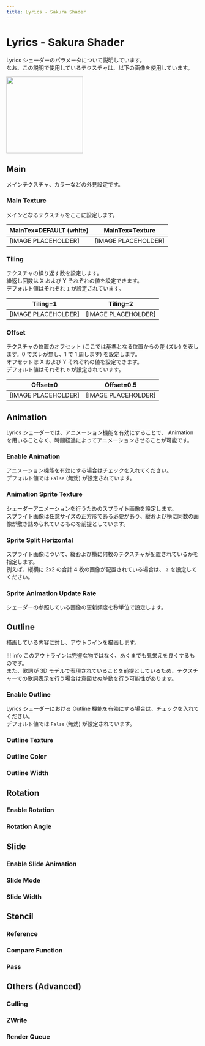 ```yaml
---
title: Lyrics - Sakura Shader
---
```


# Lyrics - Sakura Shader

Lyrics シェーダーのパラメータについて説明しています。  
なお、この説明で使用しているテクスチャは、以下の画像を使用しています。

<img src="https://assets.mochizuki.moe/docs/common/shader-sample-texture.png" width="200px" >

## Main

メインテクスチャ、カラーなどの外見設定です。

### Main Texture

メインとなるテクスチャをここに設定します。

| MainTex=DEFAULT (white) | MainTex=Texture     |
| ----------------------- | ------------------- |
| [IMAGE PLACEHOLDER]     | [IMAGE PLACEHOLDER] |

### Tiling

テクスチャの繰り返す数を設定します。  
繰返し回数は X および Y それぞれの値を設定できます。  
デフォルト値はそれぞれ `1` が設定されています。

| Tiling=1            | Tiling=2            |
| ------------------- | ------------------- |
| [IMAGE PLACEHOLDER] | [IMAGE PLACEHOLDER] |

### Offset

テクスチャの位置のオフセット (ここでは基準となる位置からの差 (ズレ) を表します。0 でズレが無し、1 で 1 周します) を設定します。  
オフセットは X および Y それぞれの値を設定できます。  
デフォルト値はそれぞれ `0` が設定されています。

| Offset=0            | Offset=0.5          |
| ------------------- | ------------------- |
| [IMAGE PLACEHOLDER] | [IMAGE PLACEHOLDER] |

## Animation

Lyrics シェーダーでは、アニメーション機能を有効にすることで、 Animation を用いることなく、時間経過によってアニメーションさせることが可能です。

### Enable Animation

アニメーション機能を有効にする場合はチェックを入れてください。  
デフォルト値では `False` (無効) が設定されています。

### Animation Sprite Texture

シェーダーアニメーションを行うためのスプライト画像を設定します。  
スプライト画像は任意サイズの正方形である必要があり、縦および横に同数の画像が敷き詰められているものを前提としています。

### Sprite Split Horizontal

スプライト画像について、縦および横に何枚のテクスチャが配置されているかを指定します。  
例えば、縦横に 2x2 の合計 4 枚の画像が配置されている場合は、 `2` を設定してください。

### Sprite Animation Update Rate

シェーダーの参照している画像の更新頻度を秒単位で設定します。

## Outline

描画している内容に対し、アウトラインを描画します。

<!-- prettier-ignore-start -->
!!! info
    このアウトラインは完璧な物ではなく、あくまでも見栄えを良くするものです。  
    また、歌詞が 3D モデルで表現されていることを前提としているため、テクスチャーでの歌詞表示を行う場合は意図せぬ挙動を行う可能性があります。
<!-- prettier-ignore-end -->

### Enable Outline

Lyrics シェーダーにおける Outline 機能を有効にする場合は、チェックを入れてください。  
デフォルト値では `False` (無効) が設定されています。

### Outline Texture

### Outline Color

### Outline Width

## Rotation

### Enable Rotation

### Rotation Angle

## Slide

### Enable Slide Animation

### Slide Mode

### Slide Width

## Stencil

### Reference

### Compare Function

### Pass

## Others (Advanced)

### Culling

### ZWrite

### Render Queue
